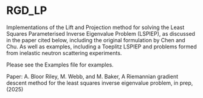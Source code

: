 # RGD_LP

Implementations of the Lift and Projection method for solving the Least Squares Parameterised Inverse Eigenvalue Problem (LSPIEP), as discussed in the paper cited below, including the original formulation by Chen and Chu. As well as examples, including a Toeplitz LSPIEP and problems formed from inelastic neutron scattering experiments.

Please see the Examples file for examples. 

Paper: A. Bloor Riley, M. Webb, and M. Baker, A Riemannian gradient descent method for the least squares inverse eigenvalue problem,
in prep, (2025)
